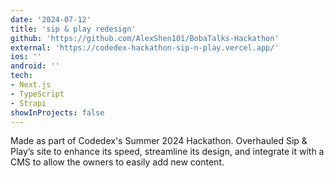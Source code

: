 ```yaml
---
date: '2024-07-12'
title: 'sip & play redesign'
github: 'https://github.com/AlexShen101/BobaTalks-Hackathon'
external: 'https://codedex-hackathon-sip-n-play.vercel.app/'
ios: ''
android: ''
tech:
- Next.js
- TypeScript
- Strapi
showInProjects: false
---
```


Made as part of Codedex's Summer 2024 Hackathon. Overhauled Sip & Play’s site to enhance its speed, streamline its design, and integrate it with a CMS to allow the owners to easily add new content.

